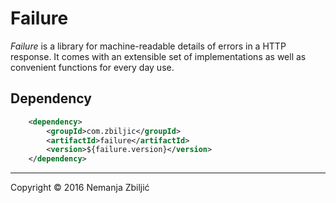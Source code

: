 # Failure

*Failure* is a library for machine-readable details of errors in a HTTP response.
It comes with an extensible set of implementations as well as convenient functions for every day use.

## Dependency

```xml
    <dependency>
        <groupId>com.zbiljic</groupId>
        <artifactId>failure</artifactId>
        <version>${failure.version}</version>
    </dependency>
```



---

Copyright © 2016 Nemanja Zbiljić
